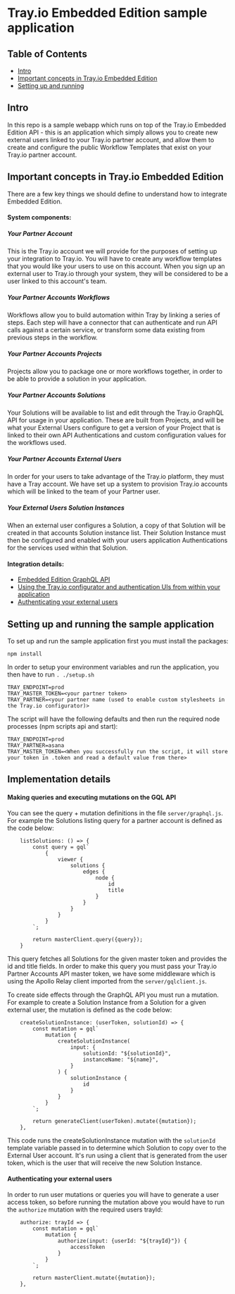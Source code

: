 Tray.io Embedded Edition sample application
=================

## Table of Contents

  * [Intro](#trayio-embedded-edition-sample-application)
  * [Important concepts in Tray.io Embedded Edition](#important-concepts-in-trayio-embedded-edition)
  * [Setting up and running](#setting-up-and-running-the-sample-application)

## Intro
In this repo is a sample webapp which runs on top of the Tray.io Embedded Edition API - this is an application which simply allows you to create new external users linked to your Tray.io partner account, and allow them to create and configure the public Workflow Templates that exist on your Tray.io partner account.

## Important concepts in Tray.io Embedded Edition

There are a few key things we should define to understand how to integrate Embedded Edition.

#### System components:

##### Your Partner Account
This is the Tray.io account we will provide for the purposes of setting up your integration to Tray.io. You will have to create any workflow templates that you would like your users to use on this account. When you sign up an external user to Tray.io through your system, they will be considered to be a user linked to this account's team.

##### Your Partner Accounts Workflows

Workflows allow you to build automation within Tray by linking a series of steps. Each step will have a connector that can authenticate and run API calls against a certain service, or transform some data existing from previous steps in the workflow.

##### Your Partner Accounts Projects

Projects allow you to package one or more workflows together, in order to be able to provide a solution in your application.

##### Your Partner Accounts Solutions

Your Solutions will be available to list and edit through the Tray.io GraphQL API for usage in your application. These are built from Projects, and will be what your External Users configure to get a version of your Project that is linked to their own API Authentications and custom configuration values for the workflows used.

##### Your Partner Accounts External Users

In order for your users to take advantage of the Tray.io platform, they must have a Tray account. We have set up a system to provision Tray.io accounts which will be linked to the team of your Partner user.

##### Your External Users Solution Instances

When an external user configures a Solution, a copy of that Solution will be created in that accounts Solution instance list. Their Solution Instance must then be configured and enabled with your users application Authentications for the services used within that Solution.

#### Integration details:

* [Embedded Edition GraphQL API](https://tray.io/docs/article/partner-api-intro)
* [Using the Tray.io configurator and authentication UIs from within your application](https://tray.io/docs/article/embedded-external-configuration)
* [Authenticating your external users](https://github.com/trayio/embedded-edition-sample-app#authenticating-your-external-users)

## Setting up and running the sample application

To set up and run the sample application first you must install the packages:

```
npm install
```

In order to setup your environment variables and run the application, you then have to run `. ./setup.sh`

```
TRAY_ENDPOINT=prod
TRAY_MASTER_TOKEN=<your partner token>
TRAY_PARTNER=<your partner name (used to enable custom stylesheets in the Tray.io configurator)>
```

The script will have the following defaults and then run the required node processes (npm scripts api and start):

```
TRAY_ENDPOINT=prod
TRAY_PARTNER=asana
TRAY_MASTER_TOKEN=<When you successfully run the script, it will store your token in .token and read a default value from there>
```

## Implementation details

#### Making queries and executing mutations on the GQL API
You can see the query + mutation definitions in the file `server/graphql.js`. For example the Solutions listing query for a partner account is defined as the code below:
```
    listSolutions: () => {
        const query = gql`
            {
                viewer {
                    solutions {
                        edges {
                            node {
                                id
                                title
                            }
                        }
                    }
                }
            }
        `;

        return masterClient.query({query});
    }
```

This query fetches all Solutions for the given master token and provides the id and title fields. In order to make this query you must pass your Tray.io Partner Accounts API master token, we have some middleware which is using the Apollo Relay client imported from the `server/gqlclient.js`.

To create side effects through the GraphQL API you must run a mutation. For example to create a Solution Instance from a Solution for a given external user, the mutation is defined as the code below:

```
    createSolutionInstance: (userToken, solutionId) => {
        const mutation = gql`
            mutation {
                createSolutionInstance(
                    input: {
                        solutionId: "${solutionId}",
                        instanceName: "${name}",
                    }
                ) {
                    solutionInstance {
                        id
                    }
                }
            }
        `;

        return generateClient(userToken).mutate({mutation});
    },
```

This code runs the createSolutionInstance mutation with the `solutionId` template variable passed in to determine which Solution to copy over to the External User account. It's run using a client that is generated from the user token, which is the user that will receive the new Solution Instance.

#### Authenticating your external users

In order to run user mutations or queries you will have to generate a user access token, so before running the mutation above you would have to run the `authorize` mutation with the required users trayId:

```
    authorize: trayId => {
        const mutation = gql`
            mutation {
                authorize(input: {userId: "${trayId}"}) {
                    accessToken
                }
            }
        `;

        return masterClient.mutate({mutation});
    },
```
